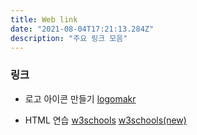 ```yaml
---
title: Web link
date: "2021-08-04T17:21:13.284Z"
description: "주요 링크 모음"
---
```


### 링크

- 로고 아이콘 만들기
[logomakr](https://logomakr.com/)

- HTML 연습
[w3schools](http://www.w3schools.com/)
<a href="http://www.w3schools.com/" target="_blank">w3schools(new)</a>
